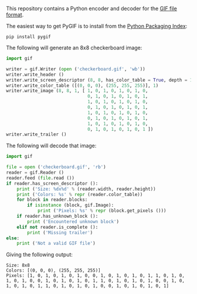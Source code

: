 This repository contains a Python encoder and decoder for the [GIF file format](https://www.w3.org/Graphics/GIF/spec-gif89a.txt).

The easiest way to get PyGIF is to install from the [Python Packaging Index](https://pypi.org/project/pygif/):
```
pip install pygif
```

The following will generate an 8x8 checkerboard image:
```python
import gif

writer = gif.Writer (open ('checkerboard.gif', 'wb'))
writer.write_header ()
writer.write_screen_descriptor (8, 8, has_color_table = True, depth = 1)
writer.write_color_table ([(0, 0, 0), (255, 255, 255)], 1)
writer.write_image (8, 8, 1, [ 1, 0, 1, 0, 1, 0, 1, 0,
                               0, 1, 0, 1, 0, 1, 0, 1,
                               1, 0, 1, 0, 1, 0, 1, 0,
                               0, 1, 0, 1, 0, 1, 0, 1,
                               1, 0, 1, 0, 1, 0, 1, 0,
                               0, 1, 0, 1, 0, 1, 0, 1,
                               1, 0, 1, 0, 1, 0, 1, 0,
                               0, 1, 0, 1, 0, 1, 0, 1 ])
writer.write_trailer ()
```

The following will decode that image:
```python
import gif

file = open ('checkerboard.gif', 'rb')
reader = gif.Reader ()
reader.feed (file.read ())
if reader.has_screen_descriptor ():
    print ('Size: %dx%d' % (reader.width, reader.height))
    print ('Colors: %s' % repr (reader.color_table))
    for block in reader.blocks:
        if isinstance (block, gif.Image):
            print ('Pixels: %s' % repr (block.get_pixels ()))
    if reader.has_unknown_block ():
        print ('Encountered unknown block')
    elif not reader.is_complete ():
        print ('Missing trailer')
else:
    print ('Not a valid GIF file')
```

Giving the following output:
```
Size: 8x8
Colors: [(0, 0, 0), (255, 255, 255)]
Pixels: [1, 0, 1, 0, 1, 0, 1, 0, 0, 1, 0, 1, 0, 1, 0, 1, 1, 0, 1, 0, 1, 0, 1, 0, 0, 1, 0, 1, 0, 1, 0, 1, 1, 0, 1, 0, 1, 0, 1, 0, 0, 1, 0, 1, 0, 1, 0, 1, 1, 0, 1, 0, 1, 0, 1, 0, 0, 1, 0, 1, 0, 1, 0, 1]
```
